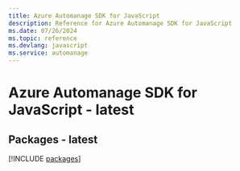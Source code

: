 ```yaml
---
title: Azure Automanage SDK for JavaScript
description: Reference for Azure Automanage SDK for JavaScript
ms.date: 07/26/2024
ms.topic: reference
ms.devlang: javascript
ms.service: automanage
---
```

# Azure Automanage SDK for JavaScript - latest
## Packages - latest
[!INCLUDE [packages](automanage-index.md)]